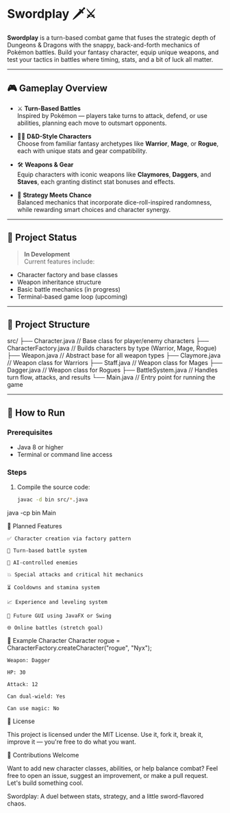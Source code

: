 # Swordplay 🗡️⚔️

**Swordplay** is a turn-based combat game that fuses the strategic depth of Dungeons & Dragons with the snappy, back-and-forth mechanics of Pokémon battles. Build your fantasy character, equip unique weapons, and test your tactics in battles where timing, stats, and a bit of luck all matter.

---

## 🎮 Gameplay Overview

- ⚔️ **Turn-Based Battles**  
  Inspired by Pokémon — players take turns to attack, defend, or use abilities, planning each move to outsmart opponents.

- 🧙‍♂️ **D&D-Style Characters**  
  Choose from familiar fantasy archetypes like **Warrior**, **Mage**, or **Rogue**, each with unique stats and gear compatibility.

- 🛠️ **Weapons & Gear**  
  Equip characters with iconic weapons like **Claymores**, **Daggers**, and **Staves**, each granting distinct stat bonuses and effects.

- 🎲 **Strategy Meets Chance**  
  Balanced mechanics that incorporate dice-roll-inspired randomness, while rewarding smart choices and character synergy.

---

## 🚧 Project Status

> **In Development**  
Current features include:
- Character factory and base classes  
- Weapon inheritance structure  
- Basic battle mechanics (in progress)  
- Terminal-based game loop (upcoming)

---

## 📁 Project Structure

src/
├── Character.java // Base class for player/enemy characters
├── CharacterFactory.java // Builds characters by type (Warrior, Mage, Rogue)
├── Weapon.java // Abstract base for all weapon types
├── Claymore.java // Weapon class for Warriors
├── Staff.java // Weapon class for Mages
├── Dagger.java // Weapon class for Rogues
├── BattleSystem.java // Handles turn flow, attacks, and results
└── Main.java // Entry point for running the game


---

## 🧪 How to Run

### Prerequisites
- Java 8 or higher
- Terminal or command line access

### Steps

1. Compile the source code:
   ```bash
   javac -d bin src/*.java


java -cp bin Main

🧭 Planned Features

    ✅ Character creation via factory pattern

    🔄 Turn-based battle system

    🧠 AI-controlled enemies

    💥 Special attacks and critical hit mechanics

    ⏳ Cooldowns and stamina system

    📈 Experience and leveling system

    🎨 Future GUI using JavaFX or Swing

    🌐 Online battles (stretch goal)

🧙 Example Character
    Character rogue = CharacterFactory.createCharacter("rogue", "Nyx");

    Weapon: Dagger

    HP: 30

    Attack: 12

    Can dual-wield: Yes

    Can use magic: No

📜 License

This project is licensed under the MIT License.
Use it, fork it, break it, improve it — you're free to do what you want.

🙌 Contributions Welcome

Want to add new character classes, abilities, or help balance combat?
Feel free to open an issue, suggest an improvement, or make a pull request. Let's build something cool.

Swordplay: A duel between stats, strategy, and a little sword-flavored chaos.